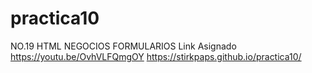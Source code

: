 # practica10
NO.19 HTML NEGOCIOS FORMULARIOS Link Asignado https://youtu.be/OvhVLFQmgOY
https://stirkpaps.github.io/practica10/  
